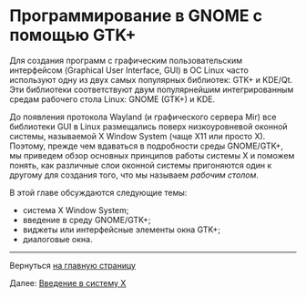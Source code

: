 # Программирование в GNOME с помощью GTK+

Для создания программ с графическим пользовательским интерфейсом (Graphical User Interface, GUI) в ОС Linux часто используют одну из двух самых популярных библиотек: GTK+ и KDE/Qt. Эти библиотеки соответствуют двум популярнейшим интегрированным средам рабочего стола Linux: GNOME (GTK+) и KDE.

До появления протокола Wayland (и графического сервера Mir) все библиотеки GUI в Linux размещались поверх низкоуровневой оконной системы, называемой X Window System (чаще X11 или просто X). Поэтому, прежде чем вдаваться в подробности среды GNOME/GTK+, мы приведем обзор основных принципов работы системы X и поможем понять, как различные слои оконной системы пригоняются один к другому для создания того, что мы называем *рабочим столом*.

В этой главе обсуждаются следующие темы:

- система X Window System;
- введение в среду GNOME/GTK+;
- виджеты или интерфейсные элементы окна GTK+;
- диалоговые окна.


----------

Вернуться  [на главную страницу](../../index.html)

Далее: [Введение в систему X](01-introducing-x.html)
